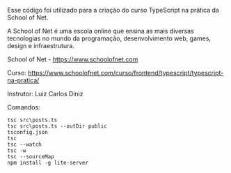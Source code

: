 Esse código foi utilizado para a criação do curso TypeScript na prática da School of Net.

A School of Net é uma escola online que ensina as mais diversas tecnologias no mundo da programação, desenvolvimento web, games, design e infraestrutura.

School of Net - https://www.schoolofnet.com

Curso: https://www.schoolofnet.com/curso/frontend/typescript/typescript-na-pratica/

Instrutor: Luiz Carlos Diniz

Comandos:
```
tsc src\posts.ts
tsc src\posts.ts --outDir public
tsconfig.json
tsc
tsc --watch
tsc -w
tsc --sourceMap
npm install -g lite-server
```